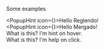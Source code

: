 Some examples
    <div>
        <PopupHint icon={<Icon type="reglendo" text="Click me" />}>Hello Reglendo!</PopupHint><br/>
        <PopupHint icon={<Icon type="mergado" text="No, click me" />}>Hello Mergado!</PopupHint><br/>
        What is this? <PopupHint hint={true} hover={true}>I'm hint on hover.</PopupHint><br/>
        What is this? <PopupHint help={true}>I'm help on click.</PopupHint><br/>
    </div>

